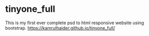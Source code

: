 # tinyone_full
This is my first ever complete psd to html responsive website using bootstrap.
https://kamrulhaider.github.io/tinyone_full/
